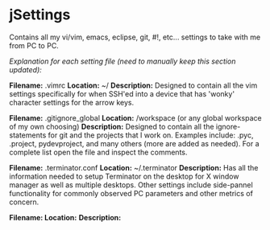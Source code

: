 jSettings
=========

Contains all my vi/vim, emacs, eclipse, git, #!, etc... settings to take with me from PC to PC.   


<i>Explanation for each setting file (need to manually keep this section updated):</i>

<b>Filename:</b>  .vimrc
<b>Location:</b>  ~/
<b>Description:</b>  Designed to contain all the vim settings specifically for when SSH'ed into a device that has 'wonky'
character settings for the arrow keys.

<b>Filename:</b>  .gitignore_global
<b>Location:</b>  /workspace (or any global workspace of my own choosing)
<b>Description:</b>  Designed to contain all the ignore-statements for git and the projects that I work on.  Examples include:
.pyc, .project, pydevproject, and many others (more are added as needed).  For a complete list open the file and inspect
the comments.

<b>Filename:</b>  .terminator.conf
<b>Location:</b>  ~/.terminator
<b>Description:</b>  Has all the information needed to setup Terminator on the desktop for X window manager as well as multiple
desktops.  Other settings include side-pannel functionality for commonly observed PC parameters and other metrics of
concern.

<b>Filename: </b> 
<b>Location:</b>
<b>Description:</b>
